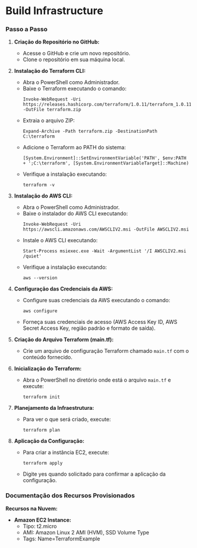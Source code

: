 # Build Infrastructure

### Passo a Passo

1. **Criação do Repositório no GitHub:**
   - Acesse o GitHub e crie um novo repositório.
   - Clone o repositório em sua máquina local.

2. **Instalação do Terraform CLI:**
   - Abra o PowerShell como Administrador.
   - Baixe o Terraform executando o comando:
     ```shell
     Invoke-WebRequest -Uri https://releases.hashicorp.com/terraform/1.0.11/terraform_1.0.11_windows_amd64.zip -OutFile terraform.zip
     ```
   - Extraia o arquivo ZIP:
     ```shell
     Expand-Archive -Path terraform.zip -DestinationPath C:\terraform
     ```
   - Adicione o Terraform ao PATH do sistema:
     ```shell
     [System.Environment]::SetEnvironmentVariable('PATH', $env:PATH + ';C:\terraform', [System.EnvironmentVariableTarget]::Machine)
     ```
   - Verifique a instalação executando:
     ```shell
     terraform -v
     ```

3. **Instalação do AWS CLI:**
   - Abra o PowerShell como Administrador.
   - Baixe o instalador do AWS CLI executando:
     ```shell
     Invoke-WebRequest -Uri https://awscli.amazonaws.com/AWSCLIV2.msi -OutFile AWSCLIV2.msi
     ```
   - Instale o AWS CLI executando:
     ```shell
     Start-Process msiexec.exe -Wait -ArgumentList '/I AWSCLIV2.msi /quiet'
     ```
   - Verifique a instalação executando:
     ```shell
     aws --version
     ```

4. **Configuração das Credenciais da AWS:**
   - Configure suas credenciais da AWS executando o comando:
     ```shell
     aws configure
     ```
   - Forneça suas credenciais de acesso (AWS Access Key ID, AWS Secret Access Key, região padrão e formato de saída).

5. **Criação do Arquivo Terraform (main.tf):**
   - Crie um arquivo de configuração Terraform chamado `main.tf` com o conteúdo fornecido.

6. **Inicialização do Terraform:**
   - Abra o PowerShell no diretório onde está o arquivo `main.tf` e execute:
     ```shell
     terraform init
     ```

7. **Planejamento da Infraestrutura:**
   - Para ver o que será criado, execute:
     ```shell
     terraform plan
     ```

8. **Aplicação da Configuração:**
   - Para criar a instância EC2, execute:
     ```shell
     terraform apply
     ```
   - Digite yes quando solicitado para confirmar a aplicação da configuração.

### Documentação dos Recursos Provisionados

**Recursos na Nuvem:**
- **Amazon EC2 Instance:**
  - Tipo: t2.micro
  - AMI: Amazon Linux 2 AMI (HVM), SSD Volume Type
  - Tags: Name=TerraformExample
